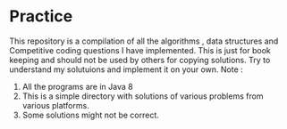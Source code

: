 # Practice
This repository is a compilation of all the algorithms , data structures and Competitive coding questions I have implemented. 
This is just for book keeping and should not be used by others for copying solutions. Try to understand my solutuions and implement it on your own.
Note : 
1. All the programs are in Java 8
2. This is a simple directory with solutions of various problems from various platforms.
3. Some solutions might not be correct.
